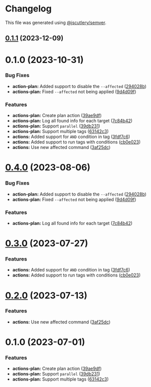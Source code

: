 # Changelog

This file was generated using [@jscutlery/semver](https://github.com/jscutlery/semver).

## [0.1.1](https://github.com/TriPSs/nx-extend/compare/actions-plan-0.1.0...actions-plan-0.1.1) (2023-12-09)



# 0.1.0 (2023-10-31)


### Bug Fixes

* **action-plan:** Added support to disable the `--affected` ([294028b](https://github.com/TriPSs/nx-extend/commit/294028b5d325297cc0c1255f4586d32c9ad9189c))
* **actions-plan:** Fixed `--affected` not being applied ([9d4d09f](https://github.com/TriPSs/nx-extend/commit/9d4d09f6bbf6b57cb0645f45b94610588010a4f0))


### Features

* **actions-plan:** Create plan action ([39ae9df](https://github.com/TriPSs/nx-extend/commit/39ae9dfaefb6b86e5a0601c6981ecefe39ff4980))
* **actions-plan:** Log all found info for each target ([7c84b42](https://github.com/TriPSs/nx-extend/commit/7c84b426d89fc623cb82b20451083eecf9acffb3))
* **actions-plan:** Support `parallel` ([39db231](https://github.com/TriPSs/nx-extend/commit/39db2316a0579ff579a72295caf8e535dc13ecea))
* **actions-plan:** Support multiple tags ([63142c3](https://github.com/TriPSs/nx-extend/commit/63142c319e285554aec61f58bd298332ce63d550))
* **actions:** Added support for `AND` condition in tag ([3fdf7c6](https://github.com/TriPSs/nx-extend/commit/3fdf7c645c378ba3398335d696fd225545f08444))
* **actions:** Added support to run tags with conditions ([cb0e023](https://github.com/TriPSs/nx-extend/commit/cb0e023f052e3e88d548272d7d6b75bb453adc44))
* **actions:** Use new affected command ([3af25dc](https://github.com/TriPSs/nx-extend/commit/3af25dccf3a8b0e69b76c65618c7219cf2e8cf04))



# [0.4.0](https://github.com/TriPSs/nx-extend/compare/actions-plan@0.3.0...actions-plan@0.4.0) (2023-08-06)


### Bug Fixes

* **action-plan:** Added support to disable the `--affected` ([294028b](https://github.com/TriPSs/nx-extend/commit/294028b5d325297cc0c1255f4586d32c9ad9189c))
* **actions-plan:** Fixed `--affected` not being applied ([9d4d09f](https://github.com/TriPSs/nx-extend/commit/9d4d09f6bbf6b57cb0645f45b94610588010a4f0))


### Features

* **actions-plan:** Log all found info for each target ([7c84b42](https://github.com/TriPSs/nx-extend/commit/7c84b426d89fc623cb82b20451083eecf9acffb3))



# [0.3.0](https://github.com/TriPSs/nx-extend/compare/actions-plan@0.2.0...actions-plan@0.3.0) (2023-07-27)


### Features

* **actions:** Added support for `AND` condition in tag ([3fdf7c6](https://github.com/TriPSs/nx-extend/commit/3fdf7c645c378ba3398335d696fd225545f08444))
* **actions:** Added support to run tags with conditions ([cb0e023](https://github.com/TriPSs/nx-extend/commit/cb0e023f052e3e88d548272d7d6b75bb453adc44))



# [0.2.0](https://github.com/TriPSs/nx-extend/compare/actions-plan@0.1.0...actions-plan@0.2.0) (2023-07-13)


### Features

* **actions:** Use new affected command ([3af25dc](https://github.com/TriPSs/nx-extend/commit/3af25dccf3a8b0e69b76c65618c7219cf2e8cf04))



# 0.1.0 (2023-07-01)


### Features

* **actions-plan:** Create plan action ([39ae9df](https://github.com/TriPSs/nx-extend/commit/39ae9dfaefb6b86e5a0601c6981ecefe39ff4980))
* **actions-plan:** Support `parallel` ([39db231](https://github.com/TriPSs/nx-extend/commit/39db2316a0579ff579a72295caf8e535dc13ecea))
* **actions-plan:** Support multiple tags ([63142c3](https://github.com/TriPSs/nx-extend/commit/63142c319e285554aec61f58bd298332ce63d550))
